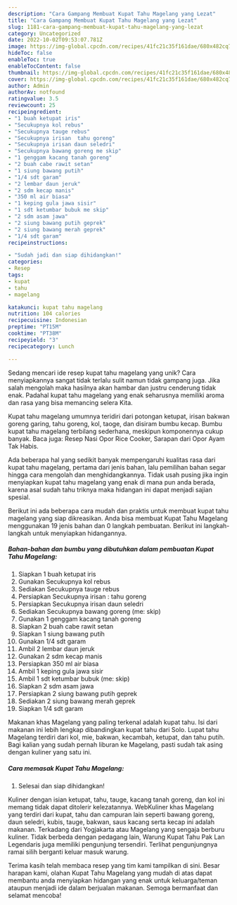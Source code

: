 ```yaml
---
description: "Cara Gampang Membuat Kupat Tahu Magelang yang Lezat"
title: "Cara Gampang Membuat Kupat Tahu Magelang yang Lezat"
slug: 1181-cara-gampang-membuat-kupat-tahu-magelang-yang-lezat
category: Uncategorized
date: 2022-10-02T09:53:07.781Z
image: https://img-global.cpcdn.com/recipes/41fc21c35f161dae/680x482cq70/kupat-tahu-magelang-foto-resep-utama.jpg
hideToc: false
enableToc: true
enableTocContent: false
thumbnail: https://img-global.cpcdn.com/recipes/41fc21c35f161dae/680x482cq70/kupat-tahu-magelang-foto-resep-utama.jpg
cover: https://img-global.cpcdn.com/recipes/41fc21c35f161dae/680x482cq70/kupat-tahu-magelang-foto-resep-utama.jpg
author: Admin
authorAv: notfound
ratingvalue: 3.5
reviewcount: 25
recipeingredient:
- "1 buah ketupat iris"
- "Secukupnya kol rebus"
- "Secukupnya tauge rebus"
- "Secukupnya irisan  tahu goreng"
- "Secukupnya irisan daun seledri"
- "Secukupnya bawang goreng me skip"
- "1 genggam kacang tanah goreng"
- "2 buah cabe rawit setan"
- "1 siung bawang putih"
- "1/4 sdt garam"
- "2 lembar daun jeruk"
- "2 sdm kecap manis"
- "350 ml air biasa"
- "1 keping gula jawa sisir"
- "1 sdt ketumbar bubuk me skip"
- "2 sdm asam jawa"
- "2 siung bawang putih geprek"
- "2 siung bawang merah geprek"
- "1/4 sdt garam"
recipeinstructions:

- "Sudah jadi dan siap dihidangkan!"
categories:
- Resep
tags:
- kupat
- tahu
- magelang

katakunci: kupat tahu magelang 
nutrition: 104 calories
recipecuisine: Indonesian
preptime: "PT15M"
cooktime: "PT38M"
recipeyield: "3"
recipecategory: Lunch

---
```





Sedang mencari ide resep kupat tahu magelang yang unik? Cara menyiapkannya sangat tidak terlalu sulit namun tidak gampang juga. Jika salah mengolah maka hasilnya akan hambar dan justru cenderung tidak enak. Padahal kupat tahu magelang yang enak seharusnya memiliki aroma dan rasa yang bisa memancing selera Kita.





Kupat tahu magelang umumnya teridiri dari potongan ketupat, irisan bakwan goreng garing, tahu goreng, kol, taoge, dan disiram bumbu kecap. Bumbu kupat tahu magelang terbilang sederhana, meskipun komponennya cukup banyak. Baca juga: Resep Nasi Opor Rice Cooker, Sarapan dari Opor Ayam Tak Habis.

Ada beberapa hal yang sedikit banyak mempengaruhi kualitas rasa dari kupat tahu magelang, pertama dari jenis bahan, lalu pemilihan bahan segar hingga cara mengolah dan menghidangkannya. Tidak usah pusing jika ingin menyiapkan kupat tahu magelang yang enak di mana pun anda berada, karena asal sudah tahu triknya maka hidangan ini dapat menjadi sajian spesial.






Berikut ini ada beberapa cara mudah dan praktis untuk membuat kupat tahu magelang yang siap dikreasikan. Anda bisa membuat Kupat Tahu Magelang menggunakan 19 jenis bahan dan 0 langkah pembuatan. Berikut ini langkah-langkah untuk menyiapkan hidangannya.

<!--inarticleads1-->

##### Bahan-bahan dan bumbu yang dibutuhkan dalam pembuatan Kupat Tahu Magelang:

1. Siapkan 1 buah ketupat iris
1. Gunakan Secukupnya kol rebus
1. Sediakan Secukupnya tauge rebus
1. Persiapkan Secukupnya irisan : tahu goreng
1. Persiapkan Secukupnya irisan daun seledri
1. Sediakan Secukupnya bawang goreng (me: skip)
1. Gunakan 1 genggam kacang tanah goreng
1. Siapkan 2 buah cabe rawit setan
1. Siapkan 1 siung bawang putih
1. Gunakan 1/4 sdt garam
1. Ambil 2 lembar daun jeruk
1. Gunakan 2 sdm kecap manis
1. Persiapkan 350 ml air biasa
1. Ambil 1 keping gula jawa sisir
1. Ambil 1 sdt ketumbar bubuk (me: skip)
1. Siapkan 2 sdm asam jawa
1. Persiapkan 2 siung bawang putih geprek
1. Sediakan 2 siung bawang merah geprek
1. Siapkan 1/4 sdt garam


Makanan khas Magelang yang paling terkenal adalah kupat tahu. Isi dari makanan ini lebih lengkap dibandingkan kupat tahu dari Solo. Lupat tahu Magelang terdiri dari kol, mie, bakwan, kecambah, ketupat, dan tahu putih. Bagi kalian yang sudah pernah liburan ke Magelang, pasti sudah tak asing dengan kuliner yang satu ini. 

<!--inarticleads2-->

##### Cara memasak Kupat Tahu Magelang:


1. Selesai dan siap dihidangkan!

Kuliner dengan isian ketupat, tahu, tauge, kacang tanah goreng, dan kol ini memang tidak dapat ditolerir kelezatannya. WebKuliner khas Magelang yang terdiri dari kupat, tahu dan campuran lain seperti bawang goreng, daun seledri, kubis, tauge, bakwan, saus kacang serta kecap ini adalah makanan. Terkadang dari Yogjakarta atau Magelang yang sengaja berburu kuliner. Tidak berbeda dengan pedagang lain, Warung Kupat Tahu Pak Lan Legendaris juga memiliki pengunjung tersendiri. Terlihat pengunjungnya ramai silih berganti keluar masuk warung. 

Terima kasih telah membaca resep yang tim kami tampilkan di sini. Besar harapan kami, olahan Kupat Tahu Magelang yang mudah di atas dapat membantu anda menyiapkan hidangan yang enak untuk keluarga/teman ataupun menjadi ide dalam berjualan makanan. Semoga bermanfaat dan selamat mencoba!
